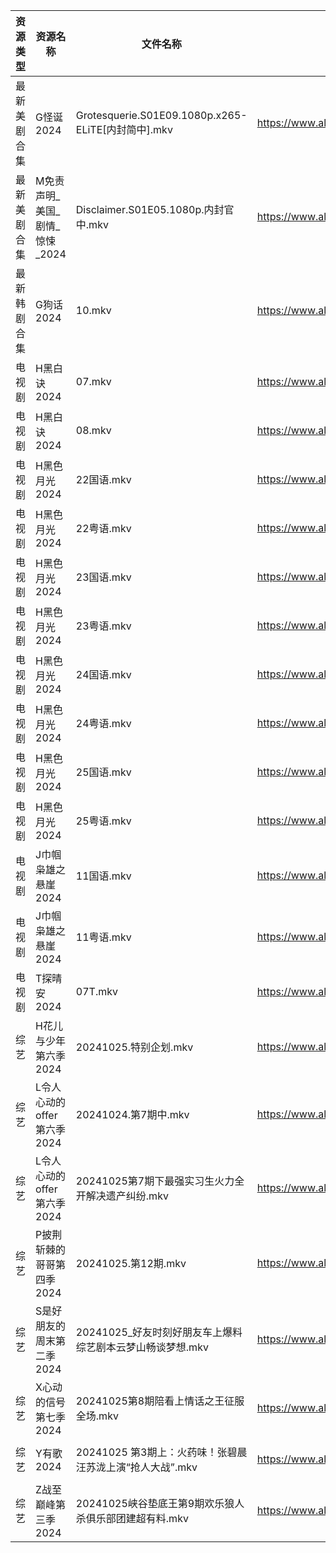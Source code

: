 | 资源类型   | 资源名称                | 文件名称                                           | 分享链接                                 | 更新时间                |
| ------ | ------------------- | ---------------------------------------------- | ------------------------------------ | ------------------- |
| 最新美剧合集 | G怪诞2024             | Grotesquerie.S01E09.1080p.x265-ELiTE[内封简中].mkv | https://www.alipan.com/s/UUxhaQ5hxZq | 2024-10-25 16:05:19 |
| 最新美剧合集 | M免责声明_美国_剧情_惊悚_2024 | Disclaimer.S01E05.1080p.内封官中.mkv               | https://www.alipan.com/s/PZnzRpSK4Jw | 2024-10-25 12:05:47 |
| 最新韩剧合集 | G狗话2024             | 10.mkv                                         | https://www.alipan.com/s/h4QPAffesJn | 2024-10-25 00:05:29 |
| 电视剧    | H黑白诀2024            | 07.mkv                                         | https://www.alipan.com/s/6z8TkkXMQkW | 2024-10-25 14:05:35 |
| 电视剧    | H黑白诀2024            | 08.mkv                                         | https://www.alipan.com/s/6z8TkkXMQkW | 2024-10-25 14:05:35 |
| 电视剧    | H黑色月光2024           | 22国语.mkv                                       | https://www.alipan.com/s/7pUm76Qoqso | 2024-10-25 14:05:43 |
| 电视剧    | H黑色月光2024           | 22粤语.mkv                                       | https://www.alipan.com/s/7pUm76Qoqso | 2024-10-25 14:05:43 |
| 电视剧    | H黑色月光2024           | 23国语.mkv                                       | https://www.alipan.com/s/7pUm76Qoqso | 2024-10-25 14:05:42 |
| 电视剧    | H黑色月光2024           | 23粤语.mkv                                       | https://www.alipan.com/s/7pUm76Qoqso | 2024-10-25 14:05:42 |
| 电视剧    | H黑色月光2024           | 24国语.mkv                                       | https://www.alipan.com/s/7pUm76Qoqso | 2024-10-25 14:05:41 |
| 电视剧    | H黑色月光2024           | 24粤语.mkv                                       | https://www.alipan.com/s/7pUm76Qoqso | 2024-10-25 14:05:41 |
| 电视剧    | H黑色月光2024           | 25国语.mkv                                       | https://www.alipan.com/s/7pUm76Qoqso | 2024-10-25 14:05:40 |
| 电视剧    | H黑色月光2024           | 25粤语.mkv                                       | https://www.alipan.com/s/7pUm76Qoqso | 2024-10-25 14:05:39 |
| 电视剧    | J巾帼枭雄之悬崖2024        | 11国语.mkv                                       | https://www.alipan.com/s/nahMqtBkCts | 2024-10-25 14:05:52 |
| 电视剧    | J巾帼枭雄之悬崖2024        | 11粤语.mkv                                       | https://www.alipan.com/s/nahMqtBkCts | 2024-10-25 14:05:52 |
| 电视剧    | T探晴安2024            | 07T.mkv                                        | https://www.alipan.com/s/BScPfWednTi | 2024-10-25 14:06:48 |
| 综艺     | H花儿与少年第六季2024       | 20241025.特别企划.mkv                              | https://www.alipan.com/s/etrBePtYsJ7 | 2024-10-25 16:06:41 |
| 综艺     | L令人心动的offer第六季2024  | 20241024.第7期中.mkv                              | https://www.alipan.com/s/wF4mBRf7vAS | 2024-10-25 00:06:52 |
| 综艺     | L令人心动的offer第六季2024  | 20241025第7期下最强实习生火力全开解决遗产纠纷.mkv                | https://www.alipan.com/s/wF4mBRf7vAS | 2024-10-25 16:06:48 |
| 综艺     | P披荆斩棘的哥哥第四季2024     | 20241025.第12期.mkv                              | https://www.alipan.com/s/94NT9iGe94e | 2024-10-25 16:07:13 |
| 综艺     | S是好朋友的周末第二季2024     | 20241025_好友时刻好朋友车上爆料综艺剧本云梦山畅谈梦想.mkv            | https://www.alipan.com/s/MeLr9M3vuvt | 2024-10-25 14:07:54 |
| 综艺     | X心动的信号第七季2024       | 20241025第8期陪看上情话之王征服全场.mkv                     | https://www.alipan.com/s/wQqfQxMS8Sx | 2024-10-25 16:07:51 |
| 综艺     | Y有歌2024             | 20241025 第3期上：火药味！张碧晨汪苏泷上演“抢人大战”.mkv           | https://www.alipan.com/s/6yGmsoRcXPy | 2024-10-25 18:08:09 |
| 综艺     | Z战至巅峰第三季2024        | 20241025峡谷垫底王第9期欢乐狼人杀俱乐部团建超有料.mkv              | https://www.alipan.com/s/5yE689QzaiL | 2024-10-25 16:08:05 |
